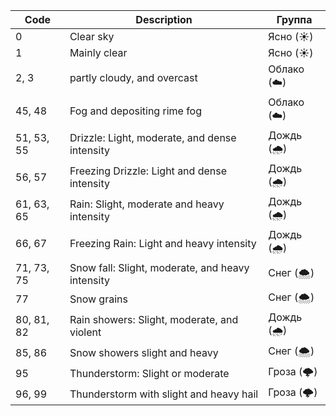 | Code       | Description                                      | Группа      |
| ---------- | ------------------------------------------------ | ----------- |
| 0          | Clear sky                                        | Ясно (☀️)   |
| 1          | Mainly clear                                     | Ясно (☀️)   |
| 2, 3       | partly cloudy, and overcast                      | Облако (☁️) |
| 45, 48     | Fog and depositing rime fog                      | Облако (☁️) |
| 51, 53, 55 | Drizzle: Light, moderate, and dense intensity    | Дождь (🌧️)  |
| 56, 57     | Freezing Drizzle: Light and dense intensity      | Дождь (🌧️)  |
| 61, 63, 65 | Rain: Slight, moderate and heavy intensity       | Дождь (🌧️)  |
| 66, 67     | Freezing Rain: Light and heavy intensity         | Дождь (🌧️)  |
| 71, 73, 75 | Snow fall: Slight, moderate, and heavy intensity | Снег (🌨️)   |
| 77         | Snow grains                                      | Снег (🌨️)   |
| 80, 81, 82 | Rain showers: Slight, moderate, and violent      | Дождь (🌧️)  |
| 85, 86     | Snow showers slight and heavy                    | Снег (🌨️)   |
| 95         | Thunderstorm: Slight or moderate                 | Гроза (🌩️)  |
| 96, 99     | Thunderstorm with slight and heavy hail          | Гроза (🌩️)  |
